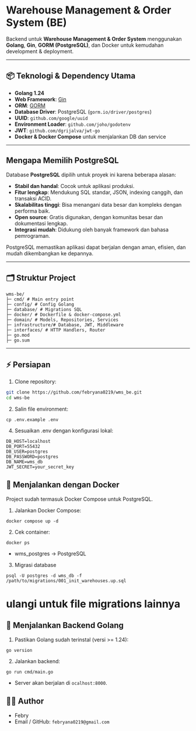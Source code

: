 # Warehouse Management & Order System (BE)

Backend untuk **Warehouse Management & Order System** menggunakan **Golang**, **Gin**, **GORM (PostgreSQL)**, dan Docker untuk kemudahan development & deployment.

---

## 📦 Teknologi & Dependency Utama

- **Golang 1.24**
- **Web Framework**: [Gin](https://github.com/gin-gonic/gin)
- **ORM**: [GORM](https://gorm.io/)
- **Database Driver**: PostgreSQL (`gorm.io/driver/postgres`)
- **UUID**: `github.com/google/uuid`
- **Environment Loader**: `github.com/joho/godotenv`
- **JWT**: `github.com/dgrijalva/jwt-go`
- **Docker & Docker Compose** untuk menjalankan DB dan service

---

## Mengapa Memilih PostgreSQL

Database **PostgreSQL** dipilih untuk proyek ini karena beberapa alasan:

- **Stabil dan handal**: Cocok untuk aplikasi produksi.
- **Fitur lengkap**: Mendukung SQL standar, JSON, indexing canggih, dan transaksi ACID.
- **Skalabilitas tinggi**: Bisa menangani data besar dan kompleks dengan performa baik.
- **Open source**: Gratis digunakan, dengan komunitas besar dan dokumentasi lengkap.
- **Integrasi mudah**: Didukung oleh banyak framework dan bahasa pemrograman.

PostgreSQL memastikan aplikasi dapat berjalan dengan aman, efisien, dan mudah dikembangkan ke depannya.

---

## 🗂 Struktur Project

```
wms-be/
├─ cmd/ # Main entry point
├─ config/ # Config Golang
├─ database/ # Migrations SQL
├─ docker/ # Dockerfile & docker-compose.yml
├─ domain/ # Models, Repositories, Services
├─ infrastructure/# Database, JWT, Middleware
├─ interfaces/ # HTTP Handlers, Router
├─ go.mod
├─ go.sum
```

---

## ⚡ Persiapan

1. Clone repository:

```bash
git clone https://github.com/febryana0219/wms_be.git
cd wms-be
```

2. Salin file environment:

```
cp .env.example .env
```

4. Sesuaikan .env dengan konfigurasi lokal:

```
DB_HOST=localhost
DB_PORT=55432
DB_USER=postgres
DB_PASSWORD=postgres
DB_NAME=wms_db
JWT_SECRET=your_secret_key
```

## 🐳 Menjalankan dengan Docker

Project sudah termasuk Docker Compose untuk PostgreSQL.

1. Jalankan Docker Compose:

```
docker compose up -d
```

2. Cek container:

```
docker ps
```
- wms_postgres → PostgreSQL

3. Migrasi database

```
psql -U postgres -d wms_db -f /path/to/migrations/001_init_warehouses.up.sql
```

# ulangi untuk file migrations lainnya


## 🏃 Menjalankan Backend Golang

1. Pastikan Golang sudah terinstal (versi >= 1.24):

```
go version
```

2. Jalankan backend:

```
go run cmd/main.go
```
- Server akan berjalan di `ocalhost:8000`.

## 👨‍💻 Author

- Febry
- Email / GitHub: `febryana0219@gmail.com`
